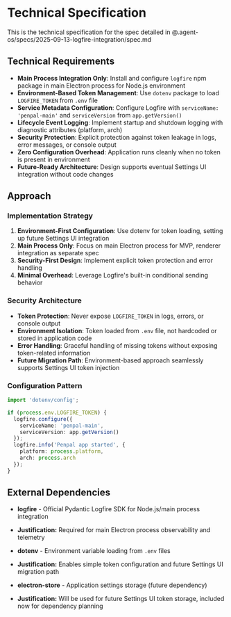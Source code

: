 # Technical Specification

This is the technical specification for the spec detailed in @.agent-os/specs/2025-09-13-logfire-integration/spec.md

## Technical Requirements

- **Main Process Integration Only**: Install and configure `logfire` npm package in main Electron process for Node.js environment
- **Environment-Based Token Management**: Use `dotenv` package to load `LOGFIRE_TOKEN` from `.env` file
- **Service Metadata Configuration**: Configure Logfire with `serviceName: 'penpal-main'` and `serviceVersion` from `app.getVersion()`
- **Lifecycle Event Logging**: Implement startup and shutdown logging with diagnostic attributes (platform, arch)
- **Security Protection**: Explicit protection against token leakage in logs, error messages, or console output
- **Zero Configuration Overhead**: Application runs cleanly when no token is present in environment
- **Future-Ready Architecture**: Design supports eventual Settings UI integration without code changes

## Approach

### Implementation Strategy

1. **Environment-First Configuration**: Use dotenv for token loading, setting up future Settings UI integration
2. **Main Process Only**: Focus on main Electron process for MVP, renderer integration as separate spec
3. **Security-First Design**: Implement explicit token protection and error handling
4. **Minimal Overhead**: Leverage Logfire's built-in conditional sending behavior

### Security Architecture

- **Token Protection**: Never expose `LOGFIRE_TOKEN` in logs, errors, or console output
- **Environment Isolation**: Token loaded from `.env` file, not hardcoded or stored in application code
- **Error Handling**: Graceful handling of missing tokens without exposing token-related information
- **Future Migration Path**: Environment-based approach seamlessly supports Settings UI token injection

### Configuration Pattern

```typescript
import 'dotenv/config';

if (process.env.LOGFIRE_TOKEN) {
  logfire.configure({
    serviceName: 'penpal-main',
    serviceVersion: app.getVersion()
  });
  logfire.info('Penpal app started', {
    platform: process.platform,
    arch: process.arch
  });
}
```

## External Dependencies

- **logfire** - Official Pydantic Logfire SDK for Node.js/main process integration
- **Justification:** Required for main Electron process observability and telemetry

- **dotenv** - Environment variable loading from `.env` files
- **Justification:** Enables simple token configuration and future Settings UI migration path

- **electron-store** - Application settings storage (future dependency)
- **Justification:** Will be used for future Settings UI token storage, included now for dependency planning